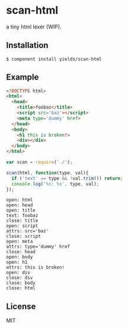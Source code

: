 
# scan-html

  a tiny html lexer (WIP).

## Installation

    $ component install yields/scan-html

## Example

```html
<!DOCTYPE html>
<html>
  <head>
    <title>foobaz</title>
    <script src='baz'></script>
    <meta type='dummy' href>
  </head>
  <body>
    <h1 this is broken!>
    <div></div>
  </body>
</html>
```

```js
var scan = require('./');

scan(html, function(type, val){
  if ('text' == type && !val.trim()) return;
  console.log('%s: %s', type, val);
});
```

```text
open: html
open: head
open: title
text: foobaz
close: title
open: script
attrs: src='baz'
close: script
open: meta
attrs: type='dummy' href
close: head
open: body
open: h1
attrs: this is broken!
open: div
close: div
close: body
close: html
```

## License

  MIT
